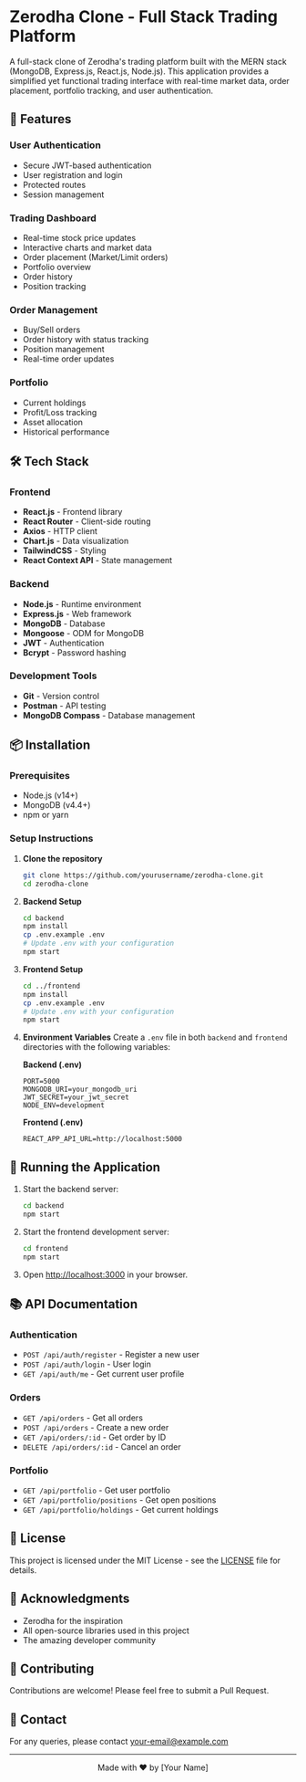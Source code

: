 # Zerodha Clone - Full Stack Trading Platform

A full-stack clone of Zerodha's trading platform built with the MERN stack (MongoDB, Express.js, React.js, Node.js). This application provides a simplified yet functional trading interface with real-time market data, order placement, portfolio tracking, and user authentication.

## 🚀 Features

### User Authentication
- Secure JWT-based authentication
- User registration and login
- Protected routes
- Session management

### Trading Dashboard
- Real-time stock price updates
- Interactive charts and market data
- Order placement (Market/Limit orders)
- Portfolio overview
- Order history
- Position tracking

### Order Management
- Buy/Sell orders
- Order history with status tracking
- Position management
- Real-time order updates

### Portfolio
- Current holdings
- Profit/Loss tracking
- Asset allocation
- Historical performance

## 🛠 Tech Stack

### Frontend
- **React.js** - Frontend library
- **React Router** - Client-side routing
- **Axios** - HTTP client
- **Chart.js** - Data visualization
- **TailwindCSS** - Styling
- **React Context API** - State management

### Backend
- **Node.js** - Runtime environment
- **Express.js** - Web framework
- **MongoDB** - Database
- **Mongoose** - ODM for MongoDB
- **JWT** - Authentication
- **Bcrypt** - Password hashing

### Development Tools
- **Git** - Version control
- **Postman** - API testing
- **MongoDB Compass** - Database management

## 📦 Installation

### Prerequisites
- Node.js (v14+)
- MongoDB (v4.4+)
- npm or yarn

### Setup Instructions

1. **Clone the repository**
   ```bash
   git clone https://github.com/yourusername/zerodha-clone.git
   cd zerodha-clone
   ```

2. **Backend Setup**
   ```bash
   cd backend
   npm install
   cp .env.example .env
   # Update .env with your configuration
   npm start
   ```

3. **Frontend Setup**
   ```bash
   cd ../frontend
   npm install
   cp .env.example .env
   # Update .env with your configuration
   npm start
   ```

4. **Environment Variables**
   Create a `.env` file in both `backend` and `frontend` directories with the following variables:
   
   **Backend (.env)**
   ```
   PORT=5000
   MONGODB_URI=your_mongodb_uri
   JWT_SECRET=your_jwt_secret
   NODE_ENV=development
   ```

   **Frontend (.env)**
   ```
   REACT_APP_API_URL=http://localhost:5000
   ```

## 🚀 Running the Application

1. Start the backend server:
   ```bash
   cd backend
   npm start
   ```

2. Start the frontend development server:
   ```bash
   cd frontend
   npm start
   ```

3. Open [http://localhost:3000](http://localhost:3000) in your browser.

## 📚 API Documentation

### Authentication
- `POST /api/auth/register` - Register a new user
- `POST /api/auth/login` - User login
- `GET /api/auth/me` - Get current user profile

### Orders
- `GET /api/orders` - Get all orders
- `POST /api/orders` - Create a new order
- `GET /api/orders/:id` - Get order by ID
- `DELETE /api/orders/:id` - Cancel an order

### Portfolio
- `GET /api/portfolio` - Get user portfolio
- `GET /api/portfolio/positions` - Get open positions
- `GET /api/portfolio/holdings` - Get current holdings

## 📝 License

This project is licensed under the MIT License - see the [LICENSE](LICENSE) file for details.

## 🙏 Acknowledgments

- Zerodha for the inspiration
- All open-source libraries used in this project
- The amazing developer community

## 🤝 Contributing

Contributions are welcome! Please feel free to submit a Pull Request.

## 📧 Contact

For any queries, please contact [your-email@example.com](mailto:your-email@example.com)

---

<div align="center">
  Made with ❤️ by [Your Name]
</div>
